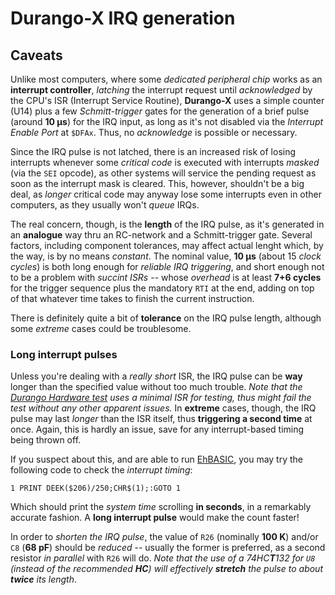 # Durango-X IRQ generation

## Caveats

Unlike most computers, where some _dedicated peripheral chip_ works as an **interrupt controller**, _latching_ the interrupt request
until _acknowledged_ by the CPU's ISR (Interrupt Service Routine), **Durango-X** uses a simple counter (U14) plus a few
_Schmitt-trigger_ gates for the generation of a brief pulse (around **10 µs**) for the IRQ input, as long as it's not disabled via
the _Interrupt Enable Port_ at `$DFAx`. Thus, no _acknowledge_ is possible or necessary.

Since the IRQ pulse is not latched, there is an increased risk of losing interrupts whenever some _critical code_ is executed with
interrupts _masked_ (via the `SEI` opcode), as other systems will service the pending request as soon as the interrupt mask is cleared.
This, however, shouldn't be a big deal, as _longer_ critical code may anyway lose some interrupts even in other computers, as they
usually won't _queue_ IRQs.

The real concern, though, is the **length** of the IRQ pulse, as it's generated in an **analogue** way thru an RC-network and a
Schmitt-trigger gate. Several factors, including component tolerances, may affect actual lenght which, by the way, is by no means
_constant_. The nominal value, **10 µs** (about 15 _clock cycles_) is both long enough for _reliable IRQ triggering_,
and short enough not to be a problem with _succint ISRs_ -- whose _overhead_ is at least **7+6 cycles** for the trigger sequence plus
the mandatory `RTI` at the end, adding on top of that whatever time takes to finish the current instruction.

There is definitely quite a bit of **tolerance** on the IRQ pulse length, although some _extreme_ cases could be troublesome.

### Long interrupt pulses

Unless you're dealing with a _really short_ ISR, the IRQ pulse can be **way** longer than the specified value without too much trouble.
_Note that the [Durango Hardware test](../software/fulltest.md) uses a minimal ISR for testing, thus might fail the test without any other apparent issues._
In **extreme** cases, though, the IRQ pulse may last _longer_ than the ISR itself, thus **triggering a second time** at once. Again, this is hardly
an issue, save for any interrupt-based timing being thrown off.

If you suspect about this, and are able to run [EhBASIC](), you may try the following code to check the _interrupt timing_:

```
1 PRINT DEEK($206)/250;CHR$(1);:GOTO 1
```

Which should print the _system time_  scrolling **in seconds**, in a remarkably accurate fashion. A **long interrupt pulse** would make the count faster!

In order to _shorten the IRQ pulse_, the value of `R26` (nominally **100 K**) and/or `C8` (**68 pF**) should be _reduced_ -- usually the former is preferred, as a second resistor _in parallel_ with `R26` will do.
_Note that the use of a 74HC**T**132 for `U8` (instead of the recommended **HC**) will effectively **stretch** the pulse to about **twice** its length_.
